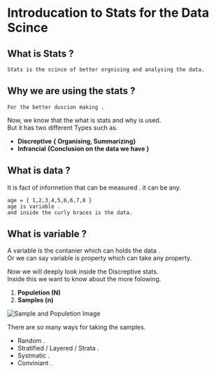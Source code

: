# Introducation to Stats for the Data Scince 

<div class='main'>

## What is Stats ? 
``` Stats is the scince of better orgnising and analysing the data.  ```

## Why we are using the stats ?
```For the better duscion making . ``` 

Now, we know that the what is stats and why is used.<br> 
But it has two different Types such as.
- **Discreptive { Organising, Summarizing}**
- **Infrancial {Conclusion on the data we have }**

## What is data ?
It is fact of informetion that can be measured . it can be any. 

``` 
age = { 1,2,3,4,5,6,6,7,8 } 
age is variable .
and inside the curly braces is the data.
``` 
## What is variable ?
A variable is the contanier which can holds the data .<br>
Or we can say variable is property which can take any property.

Now we will deeply look inside the Discreptive stats.<br>
Inside this we want to know about the more folowing.

1. **Populetion (N)** 
2. **Samples (n)**

![Sample and Populetion Image]( popsample.jpg "Sample and Populetion Image") 


There are so many ways for taking the samples. 
- Random . 
- Stratified / Layered / Strata .
- Systmatic . 
- Conviniant .  

</div>
